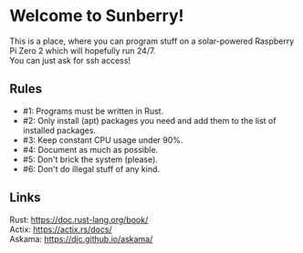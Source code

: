 <h1>Welcome to Sunberry!</h1>
<p>
    This is a place, where you can program stuff on a solar-powered Raspberry Pi Zero 2 which will hopefully run 24/7.<br>
    You can just ask for ssh access!
</p>
<p>
    <h2>Rules</h2>
    <ul>
        <li>#1: Programs must be written in Rust.</li>
        <li>#2: Only install (apt) packages you need and add them to the list of installed packages.</li>
        <li>#3: Keep constant CPU usage under 90%.</li>
        <li>#4: Document as much as possible.</li>
        <li>#5: Don't brick the system (please).</li>
        <li>#6: Don't do illegal stuff of any kind.</li>
    </ul>
</p>
<p>
    <h2>Links</h2>
    Rust: <a href="https://doc.rust-lang.org/book/" target="_blank">https://doc.rust-lang.org/book/</a><br>
    Actix: <a href="https://actix.rs/docs/" target="_blank">https://actix.rs/docs/</a><br>
    Askama: <a href="https://djc.github.io/askama/" target="_blank">https://djc.github.io/askama/</a><br>
</p>